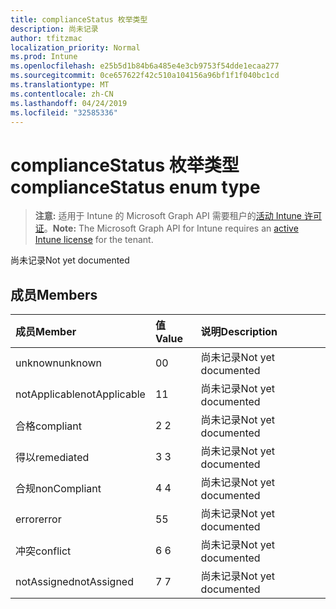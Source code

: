 ```yaml
---
title: complianceStatus 枚举类型
description: 尚未记录
author: tfitzmac
localization_priority: Normal
ms.prod: Intune
ms.openlocfilehash: e25b5d1b84b6a485e4e3cb9753f54dde1ecaa277
ms.sourcegitcommit: 0ce657622f42c510a104156a96bf1f1f040bc1cd
ms.translationtype: MT
ms.contentlocale: zh-CN
ms.lasthandoff: 04/24/2019
ms.locfileid: "32585336"
---
```

# <a name="compliancestatus-enum-type"></a><span data-ttu-id="ca575-103">complianceStatus 枚举类型</span><span class="sxs-lookup"><span data-stu-id="ca575-103">complianceStatus enum type</span></span>

> <span data-ttu-id="ca575-104">**注意:** 适用于 Intune 的 Microsoft Graph API 需要租户的[活动 Intune 许可证](https://go.microsoft.com/fwlink/?linkid=839381)。</span><span class="sxs-lookup"><span data-stu-id="ca575-104">**Note:** The Microsoft Graph API for Intune requires an [active Intune license](https://go.microsoft.com/fwlink/?linkid=839381) for the tenant.</span></span>

<span data-ttu-id="ca575-105">尚未记录</span><span class="sxs-lookup"><span data-stu-id="ca575-105">Not yet documented</span></span>

## <a name="members"></a><span data-ttu-id="ca575-106">成员</span><span class="sxs-lookup"><span data-stu-id="ca575-106">Members</span></span>
|<span data-ttu-id="ca575-107">成员</span><span class="sxs-lookup"><span data-stu-id="ca575-107">Member</span></span>|<span data-ttu-id="ca575-108">值</span><span class="sxs-lookup"><span data-stu-id="ca575-108">Value</span></span>|<span data-ttu-id="ca575-109">说明</span><span class="sxs-lookup"><span data-stu-id="ca575-109">Description</span></span>|
|:---|:---|:---|
|<span data-ttu-id="ca575-110">unknown</span><span class="sxs-lookup"><span data-stu-id="ca575-110">unknown</span></span>|<span data-ttu-id="ca575-111">0</span><span class="sxs-lookup"><span data-stu-id="ca575-111">0</span></span>|<span data-ttu-id="ca575-112">尚未记录</span><span class="sxs-lookup"><span data-stu-id="ca575-112">Not yet documented</span></span>|
|<span data-ttu-id="ca575-113">notApplicable</span><span class="sxs-lookup"><span data-stu-id="ca575-113">notApplicable</span></span>|<span data-ttu-id="ca575-114">1</span><span class="sxs-lookup"><span data-stu-id="ca575-114">1</span></span>|<span data-ttu-id="ca575-115">尚未记录</span><span class="sxs-lookup"><span data-stu-id="ca575-115">Not yet documented</span></span>|
|<span data-ttu-id="ca575-116">合格</span><span class="sxs-lookup"><span data-stu-id="ca575-116">compliant</span></span>|<span data-ttu-id="ca575-117">2 </span><span class="sxs-lookup"><span data-stu-id="ca575-117">2</span></span>|<span data-ttu-id="ca575-118">尚未记录</span><span class="sxs-lookup"><span data-stu-id="ca575-118">Not yet documented</span></span>|
|<span data-ttu-id="ca575-119">得以</span><span class="sxs-lookup"><span data-stu-id="ca575-119">remediated</span></span>|<span data-ttu-id="ca575-120">3 </span><span class="sxs-lookup"><span data-stu-id="ca575-120">3</span></span>|<span data-ttu-id="ca575-121">尚未记录</span><span class="sxs-lookup"><span data-stu-id="ca575-121">Not yet documented</span></span>|
|<span data-ttu-id="ca575-122">合规</span><span class="sxs-lookup"><span data-stu-id="ca575-122">nonCompliant</span></span>|<span data-ttu-id="ca575-123">4 </span><span class="sxs-lookup"><span data-stu-id="ca575-123">4</span></span>|<span data-ttu-id="ca575-124">尚未记录</span><span class="sxs-lookup"><span data-stu-id="ca575-124">Not yet documented</span></span>|
|<span data-ttu-id="ca575-125">error</span><span class="sxs-lookup"><span data-stu-id="ca575-125">error</span></span>|<span data-ttu-id="ca575-126">5</span><span class="sxs-lookup"><span data-stu-id="ca575-126">5</span></span>|<span data-ttu-id="ca575-127">尚未记录</span><span class="sxs-lookup"><span data-stu-id="ca575-127">Not yet documented</span></span>|
|<span data-ttu-id="ca575-128">冲突</span><span class="sxs-lookup"><span data-stu-id="ca575-128">conflict</span></span>|<span data-ttu-id="ca575-129">6 </span><span class="sxs-lookup"><span data-stu-id="ca575-129">6</span></span>|<span data-ttu-id="ca575-130">尚未记录</span><span class="sxs-lookup"><span data-stu-id="ca575-130">Not yet documented</span></span>|
|<span data-ttu-id="ca575-131">notAssigned</span><span class="sxs-lookup"><span data-stu-id="ca575-131">notAssigned</span></span>|<span data-ttu-id="ca575-132">7 </span><span class="sxs-lookup"><span data-stu-id="ca575-132">7</span></span>|<span data-ttu-id="ca575-133">尚未记录</span><span class="sxs-lookup"><span data-stu-id="ca575-133">Not yet documented</span></span>|



